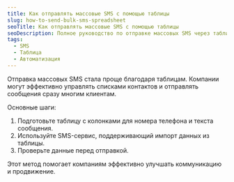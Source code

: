 ```yaml
---
title: Как отправлять массовые SMS с помощью таблицы
slug: how-to-send-bulk-sms-spreadsheet
seoTitle: Как отправлять массовые SMS с помощью таблицы
seoDescription: Полное руководство по отправке массовых SMS через таблицу — эффективное решение для современных компаний.
tags:
  - SMS
  - Таблица
  - Автоматизация
---
```


Отправка массовых SMS стала проще благодаря таблицам. Компании могут эффективно управлять списками контактов и отправлять сообщения сразу многим клиентам.

Основные шаги:
1. Подготовьте таблицу с колонками для номера телефона и текста сообщения.
2. Используйте SMS-сервис, поддерживающий импорт данных из таблицы.
3. Проверьте данные перед отправкой.

Этот метод помогает компаниям эффективно улучшать коммуникацию и продвижение.
